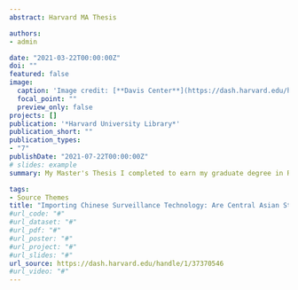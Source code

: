 ```yaml
---
abstract: Harvard MA Thesis

authors:
- admin

date: "2021-03-22T00:00:00Z"
doi: ""
featured: false
image:
  caption: 'Image credit: [**Davis Center**](https://dash.harvard.edu/handle/1/37370546)'
  focal_point: ""
  preview_only: false
projects: []
publication: '*Harvard University Library*'
publication_short: ""
publication_types:
- "7"
publishDate: "2021-07-22T00:00:00Z"
# slides: example
summary: My Master's Thesis I completed to earn my graduate degree in Regional Studies - Russia, Eastern Europe, and Central Asia. Its focus is on how regime type, state-capacity, and regulatory environments affect the potential for developing digital surveillance capacity through cooperation with Chinese ICT companies. 

tags:
- Source Themes
title: "Importing Chinese Surveillance Technology: Are Central Asian States on the Path to Digital Authoritarianism?" 
#url_code: "#"
#url_dataset: "#"
#url_pdf: "#" 
#url_poster: "#"
#url_project: "#"
#url_slides: "#"
url_source: https://dash.harvard.edu/handle/1/37370546
#url_video: "#"
---
```



